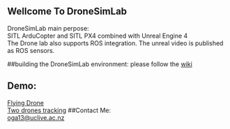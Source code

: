## Wellcome To DroneSimLab
DroneSimLab main perpose:  
SITL ArduCopter and SITL PX4 combined with Unreal Engine 4  
The Drone lab also supports ROS integration. The unreal video is published as ROS sensors.  

##building the DroneSimLab environment:
please follow the [wiki](https://github.com/orig74/DroneSimLab/wiki)

## Demo:  
[Flying Drone](https://youtu.be/4dplKATTkMw)  
[Two drones tracking](https://youtu.be/cEeUj4JF16A)
##Contact Me:  
oga13@uclive.ac.nz  
